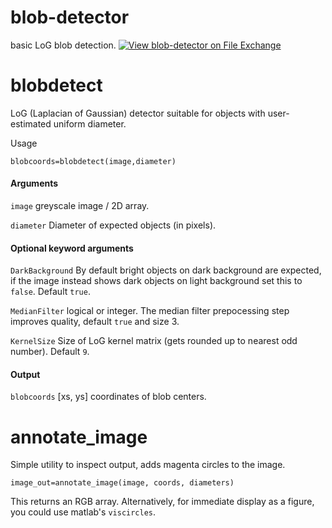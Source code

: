 # blob-detector
basic LoG blob detection. [![View blob-detector on File Exchange](https://www.mathworks.com/matlabcentral/images/matlab-file-exchange.svg)](https://uk.mathworks.com/matlabcentral/fileexchange/123905-blob-detector)

# blobdetect
LoG (Laplacian of Gaussian) detector suitable for objects with user-estimated uniform diameter.

Usage 

```blobcoords=blobdetect(image,diameter)```

#### Arguments

```image``` greyscale image / 2D array.

```diameter``` Diameter of expected objects (in pixels).

#### Optional keyword arguments

```DarkBackground``` By default bright objects on dark background are expected, if the 
image instead shows dark objects on light background set this to ```false```.  Default ```true```.

```MedianFilter``` logical or integer.  The median filter prepocessing step improves quality, default ```true``` and size 3.

```KernelSize``` Size of LoG kernel matrix (gets rounded up to nearest odd number).  Default ```9```.

#### Output
```blobcoords``` \[xs, ys\] coordinates of blob centers.

# annotate_image

Simple utility to inspect output, adds magenta circles to the image.

```image_out=annotate_image(image, coords, diameters)```

This returns an RGB array.  Alternatively, for immediate display as a figure, you could use matlab's ``viscircles``.




